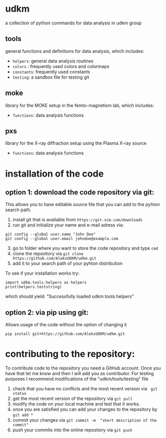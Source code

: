 # udkm
a collection of python commands for data analysis in udkm group

## tools
general functions and definitions for data analysis, which includes:
- ```helpers```: general data analysis routines
- ```colors``` : frequently used colors and colormaps
- ```constants```: frequently used constants
- ```testing```: a sandbox file for testing git

## moke
library for the MOKE setup in the femto-magnetism lab, which includes:
- ```functions```: data analysis functions

## pxs
library for the X-ray diffraction setup using the Plasma X-ray source
- ```functions```: data analysis functions

# installation of the code

## option 1: download the code repository via git:
This allows you to have editable source file that you can add to the pyhton search path. 

1. install git that is available from ```https://git-scm.com/downloads```
2. run git and initialize your name and e-mail adress via:
  ``` 
  git config --global user.name "John Doe"
  git config --global user.email johndoe@example.com
  ```
3. go to folder where you want to store the code repository and type ```cmd```
4. clone the repsoitory via ```git clone https://github.com/AleksUDKM/udkm.git```
5. add it to your search path of your pyhton distribution

To see if your installation works try:
```
import udkm.tools.helpers as helpers
print(helpers.teststring)
```
which should yield: "Successfully loaded udkm.tools.helpers"


## option 2: via pip using git:
Allows usage of the code without the option of changing it

```pip install git+https://github.com/AleksUDKM/udkm.git ```

# contributing to the repository:

To contribute code to the repository you need a GitHub account. 
Once you have that let me know and then I will add you as contributor. 
For testing purposes I recommend modifications of the "udkm/tools/testing" file

1. check that you have no conflicts and the most recent version via ``` git status``` 
2. get the most recent version of the repository via ``` git pull ```
3. modify the code on your local machine and test that it works. 
4. once you are satisfied you can add your changes to the repository by  ```git add * ```
5. commit your changes via ```git commit -m  "short description of the commit" ```
6. push your commits into the online repository via ```git push``` 
